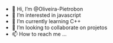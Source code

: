 - 👋 Hi, I’m @Oliveira-Pietrobon
- 👀 I’m interested in javascript
- 🌱 I’m currently learning C++
- 💞️ I’m looking to collaborate on projetos
- 📫 How to reach me ...

<!---
Oliveira-Pietrobon/Oliveira-Pietrobon is a ✨ special ✨ repository because its `README.md` (this file) appears on your GitHub profile.
You can click the Preview link to take a look at your changes.
--->
